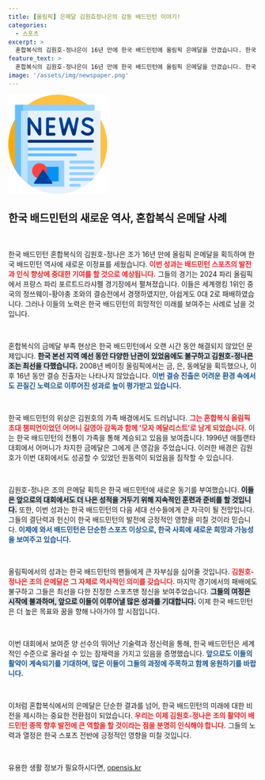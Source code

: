```yaml
---
title: [올림픽] 은메달 김원호정나은의 감동 배드민턴 이야기!
categories:
  - 스포츠
excerpt: >
  혼합복식의 김원호-정나은이 16년 만에 한국 배드민턴에 올림픽 은메달을 안겼습니다. 한국 배드민턴의 새로운 역사를 쓴 이들은 결승에서 세계 1위 조를 상대로 치열한 경합 끝에 은메달을 차지했습니다.
feature_text: >
  혼합복식의 김원호-정나은이 16년 만에 한국 배드민턴에 올림픽 은메달을 안겼습니다. 한국 배드민턴의 새로운 역사를 쓴 이들은 결승에서 세계 1위 조를 상대로 치열한 경합 끝에 은메달을 차지했습니다.
image: '/assets/img/newspaper.png'
---
```


<p><img src="/assets/img/newspaper.png" alt="kimp 속보" /></p>

<h2 data-ke-size="size26">한국 배드민턴의 새로운 역사, 혼합복식 은메달 사례</h2>

<p data-ke-size="size16">&nbsp;</p>

<p>한국 배드민턴 혼합복식의 김원호-정나은 조가 16년 만에 올림픽 은메달을 획득하며 한국 배드민턴 역사에 새로운 이정표를 세웠습니다. <b><span style="color: #ee2323;">이번 성과는 배드민턴 스포츠의 발전과 인식 향상에 중대한 기여를 할 것으로 예상됩니다.</span></b> 그들의 경기는 2024 파리 올림픽에서 프랑스 파리 포르트드라샤펠 경기장에서 펼쳐졌습니다. 이들은 세계랭킹 1위인 중국의 정쓰웨이-황야충 조와의 결승전에서 경쟁하였지만, 아쉽게도 0대 2로 패배하였습니다. 그러나 이들의 노력은 한국 배드민턴의 희망적인 미래를 보여주는 사례로 남을 것입니다.</p>

<p data-ke-size="size16">&nbsp;</p>

<p>혼합복식의 금메달 부족 현상은 한국 배드민턴에서 오랜 시간 동안 해결되지 않았던 문제입니다. <b><span style="background-color: #21538527;">한국 본선 지역 예선 동안 다양한 난관이 있었음에도 불구하고 김원호-정나은 조는 최선을 다했습니다.</span></b> 2008년 베이징 올림픽에서는 금, 은, 동메달을 획득했으나, 이후 16년 동안 결승 진출자는 나타나지 않았습니다. <b><span style="color: #1a5490;">이번 결승 진출은 어려운 환경 속에서도 끈질긴 노력으로 이루어진 성과로 높이 평가받고 있습니다.</span></b> </p>

<p data-ke-size="size16">&nbsp;</p>

<p>한국 배드민턴의 위상은 김원호의 가족 배경에서도 드러납니다. <b><span style="color: #ee2323;">그는 혼합복식 올림픽 초대 챔피언이었던 어머니 길영아 감독과 함께 '모자 메달리스트'로 남게 되었습니다.</span></b> 이는 한국 배드민턴의 전통이 가족을 통해 계승되고 있음을 보여줍니다. 1996년 애틀랜타 대회에서 어머니가 차지한 금메달은 그에게 큰 영감을 주었습니다. 이러한 배경은 김원호가 이번 대회에서도 성공할 수 있었던 원동력이 되었음을 짐작할 수 있습니다.</p>

<p data-ke-size="size16">&nbsp;</p>

<p>김원호-정나은 조의 은메달 획득은 한국 배드민턴에 새로운 동기를 부여했습니다. <b><span style="background-color: #21538527;">이들은 앞으로의 대회에서도 더 나은 성적을 거두기 위해 지속적인 훈련과 준비를 할 것입니다.</span></b> 또한, 이번 성과는 한국 배드민턴의 다음 세대 선수들에게 큰 자극이 될 전망입니다. 그들의 결단력과 헌신이 한국 배드민턴의 발전에 긍정적인 영향을 미칠 것이라 믿습니다. <b><span style="color: #1a5490;">이제에 와서 배드민턴은 단순한 스포츠 이상으로, 한국 사회에 새로운 희망과 가능성을 보여주고 있습니다.</span></b> </p>

<p data-ke-size="size16">&nbsp;</p>

<p>올림픽에서의 성과는 한국 배드민턴의 팬들에게 큰 자부심을 심어줄 것입니다. <b><span style="color: #ee2323;">김원호-정나은 조의 은메달은 그 자체로 역사적인 의미를 갖습니다.</span></b> 마지막 경기에서의 패배에도 불구하고 그들은 최선을 다한 진정한 스포츠맨 정신을 보여주었습니다. <b><span style="background-color: #21538527;">그들의 여정은 시작에 불과하며, 앞으로 이들이 이루어낼 많은 성과를 기대합니다.</span></b> 이제 한국 배드민턴은 더 높은 목표와 꿈을 향해 나아가야 할 시점입니다.</p>

<p data-ke-size="size16">&nbsp;</p>

<p>이번 대회에서 보여준 양 선수의 뛰어난 기술력과 정신력을 통해, 한국 배드민턴은 세계적인 수준으로 올라설 수 있는 잠재력을 가지고 있음을 증명했습니다. <b><span style="color: #1a5490;">앞으로도 이들의 활약이 계속되기를 기대하며, 많은 이들이 그들의 과정에 주목하고 함께 응원하기를 바랍니다.</span></b> </p>

<p data-ke-size="size16">&nbsp;</p>

<p>이처럼 혼합복식에서의 은메달은 단순한 결과를 넘어, 한국 배드민턴의 미래에 대한 비전을 제시하는 중요한 전환점이 되었습니다. <b><span style="color: #ee2323;">우리는 이제 김원호-정나은 조의 활약이 배드민턴 종목 향후 발전에 큰 역할을 할 것이라는 점을 분명히 인식해야 합니다.</span></b> 그들의 노력과 열정은 한국 스포츠 전반에 긍정적인 영향을 미칠 것입니다. </p>

<p data-ke-size="size16">&nbsp;</p>
유용한 생활 정보가 필요하시다면, <a href="https://opensis.kr" rel="dofollow">opensis.kr</a>


